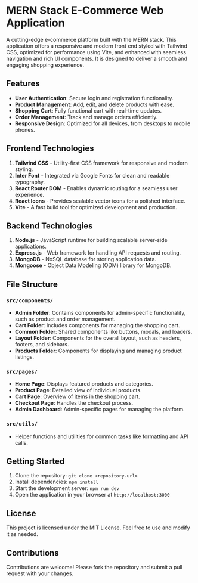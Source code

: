 # MERN Stack E-Commerce Web Application

A cutting-edge e-commerce platform built with the MERN stack. This application offers a responsive and modern front end styled with Tailwind CSS, optimized for performance using Vite, and enhanced with seamless navigation and rich UI components. It is designed to deliver a smooth and engaging shopping experience.

## Features
- **User Authentication**: Secure login and registration functionality.
- **Product Management**: Add, edit, and delete products with ease.
- **Shopping Cart**: Fully functional cart with real-time updates.
- **Order Management**: Track and manage orders efficiently.
- **Responsive Design**: Optimized for all devices, from desktops to mobile phones.

## Frontend Technologies
1. **Tailwind CSS** - Utility-first CSS framework for responsive and modern styling.
2. **Inter Font** - Integrated via Google Fonts for clean and readable typography.
3. **React Router DOM** - Enables dynamic routing for a seamless user experience.
4. **React Icons** - Provides scalable vector icons for a polished interface.
5. **Vite** - A fast build tool for optimized development and production.

## Backend Technologies
1. **Node.js** - JavaScript runtime for building scalable server-side applications.
2. **Express.js** - Web framework for handling API requests and routing.
3. **MongoDB** - NoSQL database for storing application data.
4. **Mongoose** - Object Data Modeling (ODM) library for MongoDB.

## File Structure

### `src/components/`
- **Admin Folder**: Contains components for admin-specific functionality, such as product and order management.
- **Cart Folder**: Includes components for managing the shopping cart.
- **Common Folder**: Shared components like buttons, modals, and loaders.
- **Layout Folder**: Components for the overall layout, such as headers, footers, and sidebars.
- **Products Folder**: Components for displaying and managing product listings.

### `src/pages/`
- **Home Page**: Displays featured products and categories.
- **Product Page**: Detailed view of individual products.
- **Cart Page**: Overview of items in the shopping cart.
- **Checkout Page**: Handles the checkout process.
- **Admin Dashboard**: Admin-specific pages for managing the platform.

### `src/utils/`
- Helper functions and utilities for common tasks like formatting and API calls.

## Getting Started
1. Clone the repository: `git clone <repository-url>`
2. Install dependencies: `npm install`
3. Start the development server: `npm run dev`
4. Open the application in your browser at `http://localhost:3000`

## License
This project is licensed under the MIT License. Feel free to use and modify it as needed.

## Contributions
Contributions are welcome! Please fork the repository and submit a pull request with your changes.
